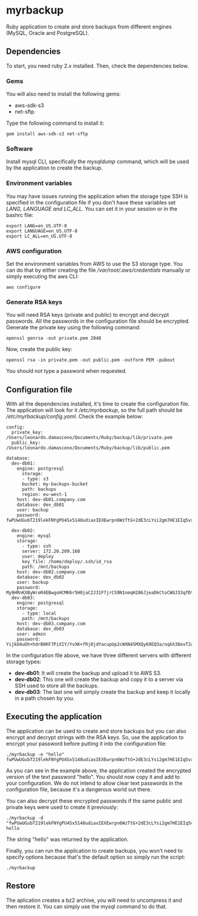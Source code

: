 
# myrbackup
Ruby application to create and store backups from different engines (MySQL, Oracle and PostgreSQL).

## Dependencies
To start, you need ruby 2.x installed. Then, check the dependencies below.
### Gems
 You will also need to install the following gems:
* aws-sdk-s3
* net-sftp

Type the following command to install it:

    gem install aws-sdk-s3 net-sftp

### Software
Install mysql CLI, specifically the *mysqldump* command, which will be used by the application to create the backup. 

### Environment variables
You may have issues running the application when the storage type SSH is specified in the configuration file if you don't have these variables set *LANG, LANGUAGE and LC_ALL*. You can set it in your session or in the bashrc file:

    export LANG=en_US.UTF-8
    export LANGUAGE=en_US.UTF-8
    export LC_ALL=en_US.UTF-8

### AWS configuration
Set the environment variables from AWS to use the S3 storage type. You can do that by either creating the file */var/root/.aws/credentials* manually or simply executing the aws CLI:

    aws configure

### Generate RSA keys
You will need RSA keys (private and public) to encrypt and decrypt passwords. All the passwords in the configuration file should be encrypted. Generate the private key using the following command:

    openssl genrsa -out private.pem 2048

Now, create the public key:

    openssl rsa -in private.pem -out public.pem -outform PEM -pubout
You should not type a password when requested.

## Configuration file
With all the dependencies installed, it's time to create the configuration file. The application will look for it */etc/myrbackup*, so the full path should be */etc/myrbackup/config.yaml*. Check the example below:

    config:
      private_key: /Users/leonardo.damasceno/Documents/Ruby/backup/lib/private.pem
      public_key: /Users/leonardo.damasceno/Documents/Ruby/backup/lib/public.pem
      
    database:
      dev-db01:
        engine: postgresql
	      storage:
          - type: s3
          bucket: my-backups-bucket
          path: backups
          region: eu-west-1
        host: dev-db01.company.com
        database: dev_db01
        user: backup
        password: fwPUwUGubT219lekFNYgPU4Sx5148udiaxIEXEwrpn6WzTtG+2dE3cLYsi2gm7HE1EIq5vxJ5bKuu77oGl6WVjSNgVew5CZ9BW2iR9YzIAcUvpB1P37CiBaizMtdQ4z5/rqNytybwf8ZhoOt2RGYznxKOPSR0ul1hl782JOwPzuLn+H+n2EO44//xq13fc1veS/1DhU+uQjZkjBre2Vq3a57roS24JAaJKywSGZ9T9GMUpQ2EjCuJ0YNi2euevHiFzltxRNI2RZQ/7F9pnHSoTakwgz5mIfN1kIsDmsu34HvOe18vCT8vswGSQ4xx7g6G3vza1mxG/Ctnj+j0KBvDg==
          
      dev-db02:
        engine: mysql
        storage:
          - type: ssh
          server: 172.20.209.168
          user: deploy
          key_file: /home/deploy/.ssh/id_rsa
          path: /mnt/backups
        host: dev-db02.company.com
        database: dev_db02
        user: backup
        password: My9HRnKXByWroR4EBwgoHCMK6r5H0jaC2J31F7jrCS9N1nmqH286JjeaDkCtoCWUJ33qfDtu5BOGEj9KqWV9kJDHNzCgtAqjCORe1x7TWec7jAmuUheyogwgMNpvCQXE2K7C6mXpjjVo13RYhg2XOz4Hcpt3OIk6flHFTqi32wjrDaLQCbBIcFhCVVNUfhjqeWXYmV3+wES8FZGfkqTzythaIpoOBODZc7q7dRucyu6Ur04ToVZ4fwNjkyov/lD3kwFqzQ8qb4xEJYujT4G3gGrX31yczRhpyIj889NcB57IQtZxi283UbMKnDsT6uK43guSMP1xhX+YtVnUpPDqbA==
      dev-db03:
        engine: postgresql
        storage:
          - type: local
          path: /mnt/backups
        host: dev-db03.company.com
        database: dev_db03
        user: admin
        password: YijkO4uOh+hdrB0KF7PiXIY/YvXK+fRj0jdYacupUp2cWXN45MXQy69EQ3a/oqkh38exT2akb3tba7eJ9ZHDaYdl6bsXocL/8TwkcRV2ylDluFs67+CkTiQ79TnksA1agdDlqAhIOJpnjdnh4HNT9Ww1e20P0WSunOggUHs92+P5bm7mEz5RARktRy79wtvVQJvXgwb25EtSZopvKd5Iub4FJLfpfBkzwidK9ViDlAoQxctlNW+JI1TGcp2N6tqSUqfpelSG9+nDUtPdwJ566ZvuVe6M2Z0xqWXNQeKvemKSzIXHzreT/j5li7U6itZVpX5PlWfNk9TYUqD8f0x5gA==

In the configuration file above, we have three different servers with different storage types:
* **dev-db01**: It will create the backup and upload it to AWS S3.
* **dev-db02**: This one will create the backup and copy it to a server via SSH used to store all the backups.
* **dev-db03**: The last one will simply create the backup and keep it locally in a path chosen by you.

## Executing the application
The application can be used to create and store backups but you can also encrypt and decrypt strings with the RSA keys. So, use the application to encrypt your password before putting it into the configuration file:

    ./myrbackup -e "hello"
    fwPUwUGubT219lekFNYgPU4Sx5148udiaxIEXEwrpn6WzTtG+2dE3cLYsi2gm7HE1EIq5vxJ5bKuu77oGl6WVjSNgVew5CZ9BW2iR9YzIAcUvpB1P37CiBaizMtdQ4z5/rqNytybwf8ZhoOt2RGYznxKOPSR0ul1hl782JOwPzuLn+H+n2EO44//xq13fc1veS/1DhU+uQjZkjBre2Vq3a57roS24JAaJKywSGZ9T9GMUpQ2EjCuJ0YNi2euevHiFzltxRNI2RZQ/7F9pnHSoTakwgz5mIfN1kIsDmsu34HvOe18vCT8vswGSQ4xx7g6G3vza1mxG/Ctnj+j0KBvDg==

As you can see in the example above, the application created the encrypted version of the text password "hello". You should now copy it and add to your configuration. We do not intend to allow clear text passwords in the configuration file, because it's a dangerous world out there.

You can also decrypt these encrypted passwords if the same public and private keys were used to create it previously:

    ./myrbackup -d "fwPUwUGubT219lekFNYgPU4Sx5148udiaxIEXEwrpn6WzTtG+2dE3cLYsi2gm7HE1EIq5vxJ5bKuu77oGl6WVjSNgVew5CZ9BW2iR9YzIAcUvpB1P37CiBaizMtdQ4z5/rqNytybwf8ZhoOt2RGYznxKOPSR0ul1hl782JOwPzuLn+H+n2EO44//xq13fc1veS/1DhU+uQjZkjBre2Vq3a57roS24JAaJKywSGZ9T9GMUpQ2EjCuJ0YNi2euevHiFzltxRNI2RZQ/7F9pnHSoTakwgz5mIfN1kIsDmsu34HvOe18vCT8vswGSQ4xx7g6G3vza1mxG/Ctnj+j0KBvDg=="
    hello

The string "hello" was returned by the application.

Finally, you can run the application to create backups, you won't need to specify options because that's the default option so simply run the script:

    ./myrbackup
        

## Restore
The aplication creates a bz2 archive, you will need to uncompress it and then restore it. You can simply use the mysql command to do that.

